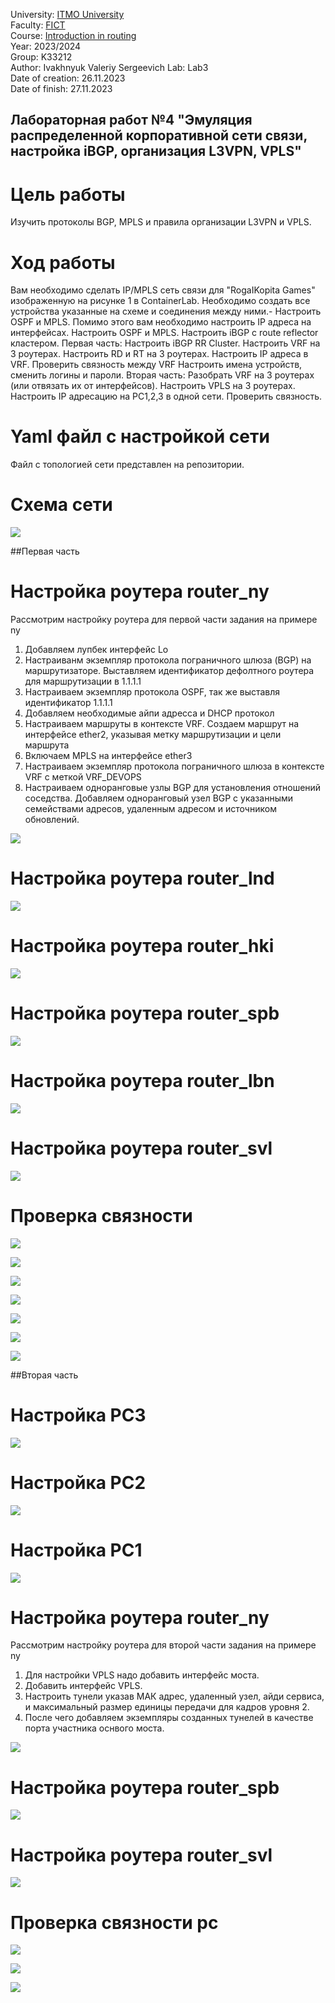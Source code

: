 University: [ITMO University](https://itmo.ru/ru/)  
Faculty: [FICT](https://fict.itmo.ru)  
Course: [Introduction in routing](https://github.com/itmo-ict-faculty/introduction-in-routing)  
Year: 2023/2024  
Group: K33212  
Author: Ivakhnyuk Valeriy Sergeevich
Lab: Lab3  
Date of creation: 26.11.2023  
Date of finish: 27.11.2023  


## Лабораторная работ №4 "Эмуляция распределенной корпоративной сети связи, настройка iBGP, организация L3VPN, VPLS"

# Цель работы
Изучить протоколы BGP, MPLS и правила организации L3VPN и VPLS.

# Ход работы
Вам необходимо сделать IP/MPLS сеть связи для "RogaIKopita Games" изображенную на рисунке 1 в ContainerLab. Необходимо создать все устройства указанные на схеме и соединения между ними.- Настроить OSPF и MPLS.
Помимо этого вам необходимо настроить IP адреса на интерфейсах.
Настроить OSPF и MPLS.
Настроить iBGP с route reflector кластером.
Первая часть:
Настроить iBGP RR Cluster.
Настроить VRF на 3 роутерах.
Настроить RD и RT на 3 роутерах.
Настроить IP адреса в VRF.
Проверить связность между VRF
Настроить имена устройств, сменить логины и пароли.
Вторая часть:
Разобрать VRF на 3 роутерах (или отвязать их от интерфейсов).
Настроить VPLS на 3 роутерах.
Настроить IP адресацию на PC1,2,3 в одной сети.
Проверить связность.

# Yaml файл с настройкой сети

Файл с топологией сети представлен на репозитории.

# Схема сети

![](pics/11.jpg)

##Первая часть

# Настройка роутера router_ny

Рассмотрим настройку роутера для первой части задания на примере ny

1. Добавляем лупбек интерфейс Lo
2. Настраиванм экземпляр протокола пограничного шлюза (BGP) на маршрутизаторе. Выставляем идентификатор дефолтного роутера для маршрутизации в 1.1.1.1
3. Настраиваем экземпляр протокола OSPF, так же выставля идентификатор 1.1.1.1
4. Добавляем необходимые айпи адресса и DHCP протокол
5. Настраиваем маршруты в контексте VRF. Создаем маршрут на интерфейсе ether2, указывая метку маршрутизации и цели маршрута
6. Включаем MPLS на интерфейсе ether3
7. Настраиваем экземпляр протокола пограничного шлюза в контексте VRF с меткой VRF_DEVOPS
8. Настраиваем одноранговые узлы BGP для установления отношений соседства. Добавляем одноранговый узел BGP с указанными семействами адресов, удаленным адресом и источником обновлений.


![](pics/1.jpg)

# Настройка роутера router_lnd

![](pics/2.jpg)

# Настройка роутера router_hki

![](pics/3.jpg)

# Настройка роутера router_spb

![](pics/4.jpg)

# Настройка роутера router_lbn

![](pics/5.jpg)

# Настройка роутера router_svl

![](pics/6.jpg)

# Проверка связности

![](pics/7.jpg)



![](pics/8.jpg)


![](pics/9.jpg)


![](pics/10.jpg)


![](pics/12.jpg)


![](pics/13.jpg)


![](pics/14.jpg)

##Вторая часть

# Настройка PC3

![](pics/15.jpg)

# Настройка PC2

![](pics/16.jpg)

# Настройка PC1

![](pics/17.jpg)

# Настройка роутера router_ny

Рассмотрим настройку роутера для второй части задания на примере ny
1. Для настройки VPLS надо добавить интерфейс моста.
2. Добавить интерфейс VPLS.
3. Настроить тунели указав МАК адрес, удаленный узел, айди сервиса, и максимальный размер единицы передачи для кадров уровня 2.
4. После чего добавляем экземпляры созданных тунелей в качестве порта участника оснвого моста. 


![](pics/18.jpg)

# Настройка роутера router_spb

![](pics/19.jpg)

# Настройка роутера router_svl

![](pics/20.jpg)

# Проверка связности pc

![](pics/21.png)

![](pics/22.png)

![](pics/23.png)

